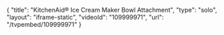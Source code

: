 {
    "title": "KitchenAid&reg; Ice Cream Maker Bowl Attachment",
    "type": "solo",
    "layout": "iframe-static",
    "videoId": "109999971",
    "url": "\/tvpembed\/109999971"
}